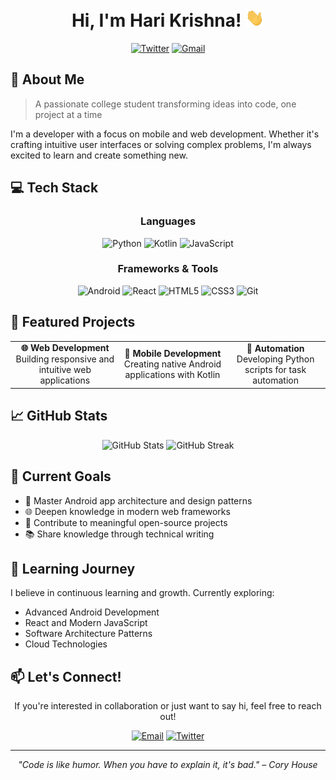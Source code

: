 <div align="center">
  
# Hi, I'm Hari Krishna! <img src="https://raw.githubusercontent.com/ABSphreak/ABSphreak/master/gifs/Hi.gif" width="30px">

[![Twitter](https://img.shields.io/badge/Twitter-%231DA1F2.svg?style=for-the-badge&logo=Twitter&logoColor=white)](https://x.com/kitsunelynx0)
[![Gmail](https://img.shields.io/badge/Gmail-D14836?style=for-the-badge&logo=gmail&logoColor=white)](mailto:kitsunelynx2@gmail.com)

</div>

## 🚀 About Me

> A passionate college student transforming ideas into code, one project at a time

I'm a developer with a focus on mobile and web development. Whether it's crafting intuitive user interfaces or solving complex problems, I'm always excited to learn and create something new.

## 💻 Tech Stack

<div align="center">

### Languages
![Python](https://img.shields.io/badge/python-%233776AB.svg?style=for-the-badge&logo=python&logoColor=white)
![Kotlin](https://img.shields.io/badge/kotlin-%237F52FF.svg?style=for-the-badge&logo=kotlin&logoColor=white)
![JavaScript](https://img.shields.io/badge/javascript-%23323330.svg?style=for-the-badge&logo=javascript&logoColor=%23F7DF1E)

### Frameworks & Tools
![Android](https://img.shields.io/badge/Android-3DDC84?style=for-the-badge&logo=android&logoColor=white)
![React](https://img.shields.io/badge/react-%2320232a.svg?style=for-the-badge&logo=react&logoColor=%2361DAFB)
![HTML5](https://img.shields.io/badge/html5-%23E34F26.svg?style=for-the-badge&logo=html5&logoColor=white)
![CSS3](https://img.shields.io/badge/css3-%231572B6.svg?style=for-the-badge&logo=css3&logoColor=white)
![Git](https://img.shields.io/badge/git-%23F05033.svg?style=for-the-badge&logo=git&logoColor=white)

</div>

## 🌟 Featured Projects

<table>
  <tr>
    <td align="center">
      <strong>🌐 Web Development</strong><br>
      Building responsive and intuitive web applications
    </td>
    <td align="center">
      <strong>📱 Mobile Development</strong><br>
      Creating native Android applications with Kotlin
    </td>
    <td align="center">
      <strong>🤖 Automation</strong><br>
      Developing Python scripts for task automation
    </td>
  </tr>
</table>

## 📈 GitHub Stats

<div align="center">
  <img src="https://github-readme-stats.vercel.app/api?username=kitsunelynx&show_icons=true&theme=tokyonight" alt="GitHub Stats" />
  <img src="https://github-readme-streak-stats.herokuapp.com/?user=kitsunelynx&theme=tokyonight" alt="GitHub Streak" />
</div>

## 🎯 Current Goals

- 📱 Master Android app architecture and design patterns
- 🌐 Deepen knowledge in modern web frameworks
- 🤝 Contribute to meaningful open-source projects
- 📚 Share knowledge through technical writing

## 🌱 Learning Journey

I believe in continuous learning and growth. Currently exploring:
- Advanced Android Development
- React and Modern JavaScript
- Software Architecture Patterns
- Cloud Technologies

## 📫 Let's Connect!

<div align="center">

If you're interested in collaboration or just want to say hi, feel free to reach out!

[![Email](https://img.shields.io/badge/Email-kitsunelynx2%40gmail.com-blue?style=flat-square&logo=gmail)](mailto:kitsunelynx2@gmail.com)
[![Twitter](https://img.shields.io/badge/Twitter-@kitsunelynx0-blue?style=flat-square&logo=twitter)](https://x.com/kitsunelynx0)

</div>

---
<div align="center">
  
*"Code is like humor. When you have to explain it, it's bad." – Cory House*

</div>
